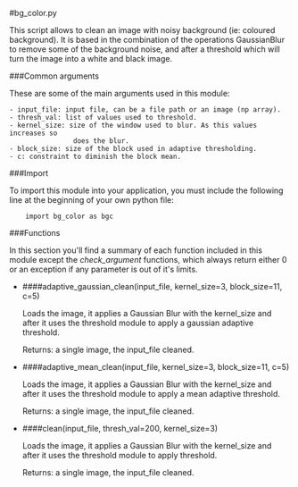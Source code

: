 #bg_color.py

This script allows to clean an image with noisy background (ie: coloured 
background). It is based in the combination of the operations GaussianBlur to 
remove some of the background noise, and after a threshold which will turn the
image into a white and black image.


###Common arguments

These are some of the main arguments used in this module:

    - input_file: input file, can be a file path or an image (np array).
    - thresh_val: list of values used to threshold.
    - kernel_size: size of the window used to blur. As this values increases so
                    does the blur.
    - block_size: size of the block used in adaptive thresholding.
    - c: constraint to diminish the block mean.

                  
###Import        
        
To import this module into your application, you must include the following 
line at the beginning of your own python file:

        import bg_color as bgc


###Functions

In this section you'll find a summary of each function included in this module 
except the *check_argument* functions, which always return either 0 or an 
exception if any parameter is out of it's limits.


- ####adaptive_gaussian_clean(input_file, kernel_size=3, block_size=11, c=5)

    Loads the image, it applies a Gaussian Blur with the kernel_size and after it 
 uses the threshold module to apply a gaussian adaptive threshold.
 
    Returns: a single image, the input_file cleaned.


- ####adaptive_mean_clean(input_file, kernel_size=3, block_size=11, c=5)

    Loads the image, it applies a Gaussian Blur with the kernel_size and after it 
 uses the threshold module to apply a mean adaptive threshold.
 
    Returns: a single image, the input_file cleaned.


- ####clean(input_file, thresh_val=200, kernel_size=3)

    Loads the image, it applies a Gaussian Blur with the kernel_size and after it 
 uses the threshold module to apply threshold.
 
    Returns: a single image, the input_file cleaned.